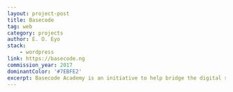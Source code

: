 ```yaml
---
layout: project-post
title: Basecode
tag: web
category: projects
author: E. O. Eyo
stack:
    - wordpress
link: https://basecode.ng
commission_year: 2017
dominantColor: '#7EBFE2'
excerpt: Basecode Academy is an initiative to help bridge the digital skills literacy gap in Nigeria.
---
```

